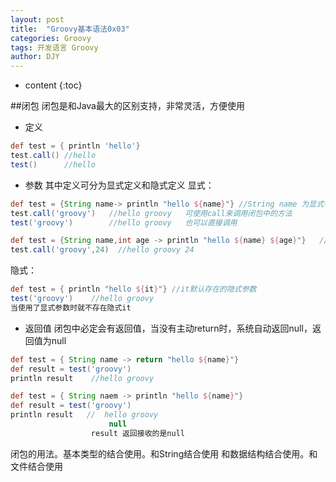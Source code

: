```yaml
---
layout: post
title:  "Groovy基本语法0x03"
categories: Groovy
tags: 开发语言 Groovy
author: DJY
---
```


* content
{:toc}

##闭包
闭包是和Java最大的区别支持，非常灵活，方便使用

- 定义
```groovy
def test = { println 'hello'}
test.call() //hello
test()      //hello
```
- 参数
其中定义可分为显式定义和隐式定义
显式：

```groovy
def test = {String name-> println "hello ${name}"} //String name 为显式参数
test.call('groovy')   //hello groovy   可使用call来调用闭包中的方法
test('groovy')        //hello groovy   也可以直接调用

def test = {String name,int age -> println "hello ${name} ${age}"}   //支持多个参数传入，使用逗号分隔
test.call('groovy',24)  //hello groovy 24
```

隐式：
```groovy
def test = { println "hello ${it}"} //it默认存在的隐式参数
test('groovy')    //hello groovy
当使用了显式参数时就不存在隐式it
```

- 返回值
    闭包中必定会有返回值，当没有主动return时，系统自动返回null，返回值为null
    
```groovy
def test = { String name -> return "hello ${name}"}
def result = test('groovy')
println result    //hello groovy

def test = { String naem -> println "hello ${name}"}
def result = test('groovy')
println result   //  hello groovy
                      null
                  result 返回接收的是null
```
闭包的用法。基本类型的结合使用。和String结合使用  和数据结构结合使用。和文件结合使用

